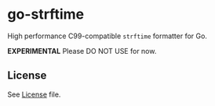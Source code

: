 # go-strftime

High performance C99-compatible `strftime` formatter for Go.

**EXPERIMENTAL** Please DO NOT USE for now.

## License

See [License](./LICENSE) file.
